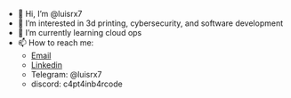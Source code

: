 - 👋 Hi, I’m @luisrx7
- 👀 I’m interested in 3d printing, cybersecurity, and software development 
- 🌱 I’m currently learning cloud ops
- 📫 How to reach me:
  - [Email](mailto:luisrx7_locax@hotmail.com)
  - [Linkedin](https://www.linkedin.com/in/lu%C3%ADsfreitas75/)
  - Telegram: @luisrx7
  - discord: c4pt4inb4rcode
